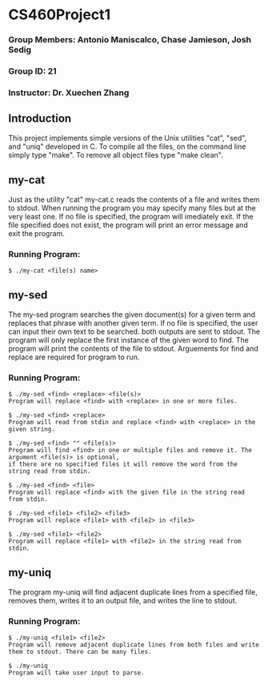 # CS460Project1
### Group Members: Antonio Maniscalco, Chase Jamieson, Josh Sedig
### Group ID: 21
### Instructor: Dr. Xuechen Zhang

## Introduction
This project implements simple versions of the Unix utilities "cat", "sed", and "uniq" developed in C. To compile all the files, on the command line simply type "make". To remove all object files type "make clean".

## my-cat
Just as the utility "cat" my-cat.c reads the contents of a file and writes them to stdout. When running the program you may specify many files but at the very least one. If no file is specified, the program will imediately exit. If the file specified does not exist, the program will print an error message and exit the program. 
  ### Running Program:
    $ ./my-cat <file(s) name>
   
## my-sed
The my-sed program searches the given document(s) for a given term and replaces that phrase with another given term. If no file is specified, the user can input their own text to be searched. both outputs are sent to stdout. The program will only replace the first instance of the given word to find. The program will print the contents of the file to stdout. Arguements for find and replace are required for program to run.
  ### Running Program:
    $ ./my-sed <find> <replace> <file(s)>
    Program will replace <find> with <replace> in one or more files.
    
    $ ./my-sed <find> <replace>
    Program will read from stdin and replace <find> with <replace> in the given string.
    
    $ ./my-sed <find> "" <file(s)>
    Program will find <find> in one or multiple files and remove it. The argument <file(s)> is optional, 
    if there are no specified files it will remove the word from the string read from stdin.
    
    $ ./my-sed <find> <file>
    Program will replace <find> with the given file in the string read from stdin.
    
    $ ./my-sed <file1> <file2> <file3>
    Program will replace <file1> with <file2> in <file3>
    
    $ ./my-sed <file1> <file2>
    Program will replace <file1> with <file2> in the string read from stdin.
    
## my-uniq
The program my-uniq will find adjacent duplicate lines from a specified file, removes them, writes it to an output file, and writes the line to stdout.
  ### Running Program:
    $ ./my-uniq <file1> <file2>
    Program will remove adjacent duplicate lines from both files and write them to stdout. There can be many files.
    
    $ ./my-uniq
    Program will take user input to parse.
    
    
